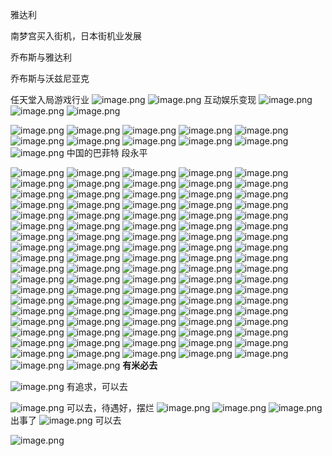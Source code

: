 雅达利

南梦宫买入街机，日本街机业发展

乔布斯与雅达利

乔布斯与沃兹尼亚克

任天堂入局游戏行业
![image.png](https://cenyi-picture-1317709115.cos.ap-shanghai.myqcloud.com/picture/202310041045621.png)
![image.png](https://cenyi-picture-1317709115.cos.ap-shanghai.myqcloud.com/picture/202310041049924.png)
互动娱乐变现
![image.png](https://cenyi-picture-1317709115.cos.ap-shanghai.myqcloud.com/picture/202310041056388.png)
![image.png](https://cenyi-picture-1317709115.cos.ap-shanghai.myqcloud.com/picture/202310041101840.png)
![image.png](https://cenyi-picture-1317709115.cos.ap-shanghai.myqcloud.com/picture/202310041102790.png)

![image.png](https://cenyi-picture-1317709115.cos.ap-shanghai.myqcloud.com/picture/202310041102746.png)
![image.png](https://cenyi-picture-1317709115.cos.ap-shanghai.myqcloud.com/picture/202310041103637.png)
![image.png](https://cenyi-picture-1317709115.cos.ap-shanghai.myqcloud.com/picture/202310041108420.png)
![image.png](https://cenyi-picture-1317709115.cos.ap-shanghai.myqcloud.com/picture/202310041109642.png)
![image.png](https://cenyi-picture-1317709115.cos.ap-shanghai.myqcloud.com/picture/202310041111995.png)
![image.png](https://cenyi-picture-1317709115.cos.ap-shanghai.myqcloud.com/picture/202310041113215.png)
![image.png](https://cenyi-picture-1317709115.cos.ap-shanghai.myqcloud.com/picture/202310041114703.png)
![image.png](https://cenyi-picture-1317709115.cos.ap-shanghai.myqcloud.com/picture/202310041118770.png)
![image.png](https://cenyi-picture-1317709115.cos.ap-shanghai.myqcloud.com/picture/202310041121155.png)
![image.png](https://cenyi-picture-1317709115.cos.ap-shanghai.myqcloud.com/picture/202310041123827.png)
![image.png](https://cenyi-picture-1317709115.cos.ap-shanghai.myqcloud.com/picture/202310041125590.png)
中国的巴菲特 段永平

![image.png](https://cenyi-picture-1317709115.cos.ap-shanghai.myqcloud.com/picture/202310041131198.png)
![image.png](https://cenyi-picture-1317709115.cos.ap-shanghai.myqcloud.com/picture/202310041132072.png)
![image.png](https://cenyi-picture-1317709115.cos.ap-shanghai.myqcloud.com/picture/202310041331070.png)
![image.png](https://cenyi-picture-1317709115.cos.ap-shanghai.myqcloud.com/picture/202310041333333.png)
![image.png](https://cenyi-picture-1317709115.cos.ap-shanghai.myqcloud.com/picture/202310041336645.png)
![image.png](https://cenyi-picture-1317709115.cos.ap-shanghai.myqcloud.com/picture/202310041336333.png)
![image.png](https://cenyi-picture-1317709115.cos.ap-shanghai.myqcloud.com/picture/202310041339075.png)
![image.png](https://cenyi-picture-1317709115.cos.ap-shanghai.myqcloud.com/picture/202310041340214.png)
![image.png](https://cenyi-picture-1317709115.cos.ap-shanghai.myqcloud.com/picture/202310041351261.png)
![image.png](https://cenyi-picture-1317709115.cos.ap-shanghai.myqcloud.com/picture/202310041358593.png)
![image.png](https://cenyi-picture-1317709115.cos.ap-shanghai.myqcloud.com/picture/202310041358013.png)
![image.png](https://cenyi-picture-1317709115.cos.ap-shanghai.myqcloud.com/picture/202310041359744.png)
![image.png](https://cenyi-picture-1317709115.cos.ap-shanghai.myqcloud.com/picture/202310041400806.png)
![image.png](https://cenyi-picture-1317709115.cos.ap-shanghai.myqcloud.com/picture/202310041402984.png)
![image.png](https://cenyi-picture-1317709115.cos.ap-shanghai.myqcloud.com/picture/202310041406568.png)
![image.png](https://cenyi-picture-1317709115.cos.ap-shanghai.myqcloud.com/picture/202310041407555.png)
![image.png](https://cenyi-picture-1317709115.cos.ap-shanghai.myqcloud.com/picture/202310041410212.png)
![image.png](https://cenyi-picture-1317709115.cos.ap-shanghai.myqcloud.com/picture/202310041410024.png)
![image.png](https://cenyi-picture-1317709115.cos.ap-shanghai.myqcloud.com/picture/202310041411583.png)
![image.png](https://cenyi-picture-1317709115.cos.ap-shanghai.myqcloud.com/picture/202310041412903.png)
![image.png](https://cenyi-picture-1317709115.cos.ap-shanghai.myqcloud.com/picture/202310041413504.png)
![image.png](https://cenyi-picture-1317709115.cos.ap-shanghai.myqcloud.com/picture/202310041414869.png)
![image.png](https://cenyi-picture-1317709115.cos.ap-shanghai.myqcloud.com/picture/202310041416601.png)
![image.png](https://cenyi-picture-1317709115.cos.ap-shanghai.myqcloud.com/picture/202310041417172.png)
![image.png](https://cenyi-picture-1317709115.cos.ap-shanghai.myqcloud.com/picture/202310041418823.png)
![image.png](https://cenyi-picture-1317709115.cos.ap-shanghai.myqcloud.com/picture/202310041419224.png)
![image.png](https://cenyi-picture-1317709115.cos.ap-shanghai.myqcloud.com/picture/202310041420292.png)
![image.png](https://cenyi-picture-1317709115.cos.ap-shanghai.myqcloud.com/picture/202310041421042.png)
![image.png](https://cenyi-picture-1317709115.cos.ap-shanghai.myqcloud.com/picture/202310041426485.png)
![image.png](https://cenyi-picture-1317709115.cos.ap-shanghai.myqcloud.com/picture/202310041442637.png)
![image.png](https://cenyi-picture-1317709115.cos.ap-shanghai.myqcloud.com/picture/202310041444268.png)
![image.png](https://cenyi-picture-1317709115.cos.ap-shanghai.myqcloud.com/picture/202310041455535.png)
![image.png](https://cenyi-picture-1317709115.cos.ap-shanghai.myqcloud.com/picture/202310041456560.png)
![image.png](https://cenyi-picture-1317709115.cos.ap-shanghai.myqcloud.com/picture/202310041458615.png)
![image.png](https://cenyi-picture-1317709115.cos.ap-shanghai.myqcloud.com/picture/202310041507099.png)
![image.png](https://cenyi-picture-1317709115.cos.ap-shanghai.myqcloud.com/picture/202310041510973.png)
![image.png](https://cenyi-picture-1317709115.cos.ap-shanghai.myqcloud.com/picture/202310041511883.png)
![image.png](https://cenyi-picture-1317709115.cos.ap-shanghai.myqcloud.com/picture/202310041514322.png)
![image.png](https://cenyi-picture-1317709115.cos.ap-shanghai.myqcloud.com/picture/202310041515053.png)
![image.png](https://cenyi-picture-1317709115.cos.ap-shanghai.myqcloud.com/picture/202310041519978.png)
![image.png](https://cenyi-picture-1317709115.cos.ap-shanghai.myqcloud.com/picture/202310041519704.png)
![image.png](https://cenyi-picture-1317709115.cos.ap-shanghai.myqcloud.com/picture/202310041519854.png)
![image.png](https://cenyi-picture-1317709115.cos.ap-shanghai.myqcloud.com/picture/202310041520613.png)
![image.png](https://cenyi-picture-1317709115.cos.ap-shanghai.myqcloud.com/picture/202310041521355.png)
![image.png](https://cenyi-picture-1317709115.cos.ap-shanghai.myqcloud.com/picture/202310041522071.png)
![image.png](https://cenyi-picture-1317709115.cos.ap-shanghai.myqcloud.com/picture/202310041523883.png)
![image.png](https://cenyi-picture-1317709115.cos.ap-shanghai.myqcloud.com/picture/202310041524838.png)
![image.png](https://cenyi-picture-1317709115.cos.ap-shanghai.myqcloud.com/picture/202310041526600.png)
![image.png](https://cenyi-picture-1317709115.cos.ap-shanghai.myqcloud.com/picture/202310041531731.png)
![image.png](https://cenyi-picture-1317709115.cos.ap-shanghai.myqcloud.com/picture/202310041533918.png)
![image.png](https://cenyi-picture-1317709115.cos.ap-shanghai.myqcloud.com/picture/202310041536633.png)
![image.png](https://cenyi-picture-1317709115.cos.ap-shanghai.myqcloud.com/picture/202310041542430.png)
![image.png](https://cenyi-picture-1317709115.cos.ap-shanghai.myqcloud.com/picture/202310041543295.png)
![image.png](https://cenyi-picture-1317709115.cos.ap-shanghai.myqcloud.com/picture/202310041544093.png)
![image.png](https://cenyi-picture-1317709115.cos.ap-shanghai.myqcloud.com/picture/202310041546959.png)
![image.png](https://cenyi-picture-1317709115.cos.ap-shanghai.myqcloud.com/picture/202310041548044.png)
![image.png](https://cenyi-picture-1317709115.cos.ap-shanghai.myqcloud.com/picture/202310041550226.png)
![image.png](https://cenyi-picture-1317709115.cos.ap-shanghai.myqcloud.com/picture/202310041553656.png)
![image.png](https://cenyi-picture-1317709115.cos.ap-shanghai.myqcloud.com/picture/202310041556573.png)
![image.png](https://cenyi-picture-1317709115.cos.ap-shanghai.myqcloud.com/picture/202310041604672.png)
![image.png](https://cenyi-picture-1317709115.cos.ap-shanghai.myqcloud.com/picture/202310041606520.png)
![image.png](https://cenyi-picture-1317709115.cos.ap-shanghai.myqcloud.com/picture/202310041607301.png)
![image.png](https://cenyi-picture-1317709115.cos.ap-shanghai.myqcloud.com/picture/202310041608200.png)
![image.png](https://cenyi-picture-1317709115.cos.ap-shanghai.myqcloud.com/picture/202310041608043.png)
![image.png](https://cenyi-picture-1317709115.cos.ap-shanghai.myqcloud.com/picture/202310041609424.png)
![image.png](https://cenyi-picture-1317709115.cos.ap-shanghai.myqcloud.com/picture/202310041609189.png)
![image.png](https://cenyi-picture-1317709115.cos.ap-shanghai.myqcloud.com/picture/202310041610346.png)
![image.png](https://cenyi-picture-1317709115.cos.ap-shanghai.myqcloud.com/picture/202310041611732.png)
![image.png](https://cenyi-picture-1317709115.cos.ap-shanghai.myqcloud.com/picture/202310041612952.png)
![image.png](https://cenyi-picture-1317709115.cos.ap-shanghai.myqcloud.com/picture/202310041613704.png)
![image.png](https://cenyi-picture-1317709115.cos.ap-shanghai.myqcloud.com/picture/202310041614327.png)
![image.png](https://cenyi-picture-1317709115.cos.ap-shanghai.myqcloud.com/picture/202310041616446.png)
![image.png](https://cenyi-picture-1317709115.cos.ap-shanghai.myqcloud.com/picture/202310041617873.png)
![image.png](https://cenyi-picture-1317709115.cos.ap-shanghai.myqcloud.com/picture/202310041618023.png)
![image.png](https://cenyi-picture-1317709115.cos.ap-shanghai.myqcloud.com/picture/202310041618012.png)
![image.png](https://cenyi-picture-1317709115.cos.ap-shanghai.myqcloud.com/picture/202310041620231.png)
![image.png](https://cenyi-picture-1317709115.cos.ap-shanghai.myqcloud.com/picture/202310041623733.png)
![image.png](https://cenyi-picture-1317709115.cos.ap-shanghai.myqcloud.com/picture/202310041624868.png)
![image.png](https://cenyi-picture-1317709115.cos.ap-shanghai.myqcloud.com/picture/202310041625710.png)
![image.png](https://cenyi-picture-1317709115.cos.ap-shanghai.myqcloud.com/picture/202310041626170.png)
![image.png](https://cenyi-picture-1317709115.cos.ap-shanghai.myqcloud.com/picture/202310041627014.png)
![image.png](https://cenyi-picture-1317709115.cos.ap-shanghai.myqcloud.com/picture/202310041628483.png)
![image.png](https://cenyi-picture-1317709115.cos.ap-shanghai.myqcloud.com/picture/202310041628227.png)
![image.png](https://cenyi-picture-1317709115.cos.ap-shanghai.myqcloud.com/picture/202310041630359.png)
![image.png](https://cenyi-picture-1317709115.cos.ap-shanghai.myqcloud.com/picture/202310041630065.png)
![image.png](https://cenyi-picture-1317709115.cos.ap-shanghai.myqcloud.com/picture/202310041632232.png)
![image.png](https://cenyi-picture-1317709115.cos.ap-shanghai.myqcloud.com/picture/202310041634983.png)
![image.png](https://cenyi-picture-1317709115.cos.ap-shanghai.myqcloud.com/picture/202310041636030.png)
![image.png](https://cenyi-picture-1317709115.cos.ap-shanghai.myqcloud.com/picture/202310041638590.png)
![image.png](https://cenyi-picture-1317709115.cos.ap-shanghai.myqcloud.com/picture/202310041639982.png)
![image.png](https://cenyi-picture-1317709115.cos.ap-shanghai.myqcloud.com/picture/202310041640581.png)
![image.png](https://cenyi-picture-1317709115.cos.ap-shanghai.myqcloud.com/picture/202310041641179.png)
**有米必去**


![image.png](https://cenyi-picture-1317709115.cos.ap-shanghai.myqcloud.com/picture/202310041643793.png)
有追求，可以去


![image.png](https://cenyi-picture-1317709115.cos.ap-shanghai.myqcloud.com/picture/202310041646702.png)
可以去，待遇好，摆烂
![image.png](https://cenyi-picture-1317709115.cos.ap-shanghai.myqcloud.com/picture/202310041647813.png)
![image.png](https://cenyi-picture-1317709115.cos.ap-shanghai.myqcloud.com/picture/202310041649323.png)
![image.png](https://cenyi-picture-1317709115.cos.ap-shanghai.myqcloud.com/picture/202310041650642.png)
出事了
![image.png](https://cenyi-picture-1317709115.cos.ap-shanghai.myqcloud.com/picture/202310041655302.png)
可以去

![image.png](https://cenyi-picture-1317709115.cos.ap-shanghai.myqcloud.com/picture/202310041657154.png)

